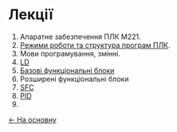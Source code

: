 # Лекції

1. Апаратне забезпечення ПЛК M221. 
2. [Режими роботи та структура програм ПЛК](1_Modes.md).
3. Мови програмування, змінні.
4. [LD](3_LD.md)
5. [Базові функціональні блоки](4_fb.md)
6. Розширені функціональні блоки
7. [SFC](6_SFC.md)
8. [PID](4_1_PID.md)
9. 

[<- На основну](..)